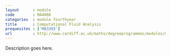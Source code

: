 ```yaml
---
layout      : module
code        : MA4008
categories  : module fourthyear
title       : Computational Fluid Analysis
prequesites : ['MA3303']
url         : http://www.cardiff.ac.uk/maths/degreeprogrammes/modules/ma4008.html
---
```

Description goes here.
